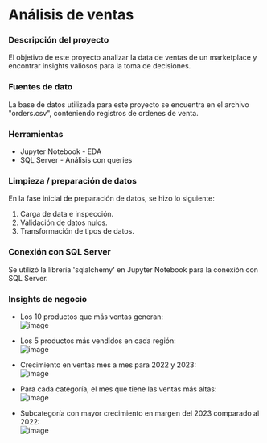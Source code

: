 # Análisis de ventas

### Descripción del proyecto

El objetivo de este proyecto analizar la data de ventas de un marketplace y encontrar insights valiosos para la toma de decisiones.

### Fuentes de dato

La base de datos utilizada para este proyecto se encuentra en el archivo "orders.csv", conteniendo registros de ordenes de venta.

### Herramientas

- Jupyter Notebook - EDA
- SQL Server - Análisis con queries

### Limpieza / preparación de datos

En la fase inicial de preparación de datos, se hizo lo siguiente:
1. Carga de data e inspección.
2. Validación de datos nulos.
3. Transformación de tipos de datos.

### Conexión con SQL Server

Se utilizó la librería 'sqlalchemy' en Jupyter Notebook para la conexión con SQL Server.

### Insights de negocio

- Los 10 productos que más ventas generan:\
  ![image](https://github.com/user-attachments/assets/aeda8518-5028-4416-a225-ca93fae98bc0)

- Los 5 productos más vendidos en cada región:\
  ![image](https://github.com/user-attachments/assets/4789fdf6-4b58-4d75-83f6-9eb1cade9b60)

- Crecimiento en ventas mes a mes para 2022 y 2023:\
  ![image](https://github.com/user-attachments/assets/395c0663-de9b-486f-aef0-94686ea48269)

- Para cada categoría, el mes que tiene las ventas más altas:\
  ![image](https://github.com/user-attachments/assets/823ce14a-c78d-4194-b737-54fffbb0d5a1)

- Subcategoría con mayor crecimiento en margen del 2023 comparado al 2022:\
  ![image](https://github.com/user-attachments/assets/86e4d778-edbd-426d-b42b-4aa58fa13726)
